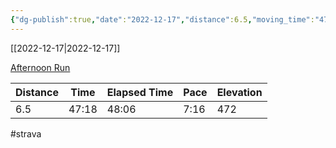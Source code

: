 ```yaml
---
{"dg-publish":true,"date":"2022-12-17","distance":6.5,"moving_time":"47:18","elapsed_time":"48:06","pace":"7:16","total_elevation_gain":472,"url":"https://www.strava.com/activities/8264699469","permalink":"/01-personal/strava/2022-12-17-afternoon-run/","dgPassFrontmatter":true}
---
```



[[2022-12-17\|2022-12-17]]

[Afternoon Run](https://www.strava.com/activities/8264699469)

| Distance | Time  | Elapsed Time | Pace | Elevation |
| -------- | ----- | ------------ | ---- | --------- |
| 6.5      | 47:18 | 48:06        | 7:16 | 472       |




#strava
